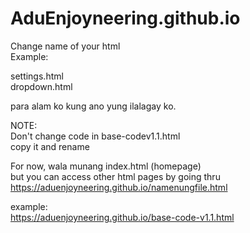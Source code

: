 # AduEnjoyneering.github.io

Change name of your html <br>
Example: <br>

settings.html <br>
dropdown.html <br>

para alam ko kung ano yung ilalagay ko. <br>

NOTE: <br>
Don't change code in base-codev1.1.html <br>
copy it and rename <br>

For now, wala munang index.html (homepage) <br>
but you can access other html pages by going thru <br>
https://aduenjoyneering.github.io/namenungfile.html <br>

example: <br>
https://aduenjoyneering.github.io/base-code-v1.1.html
